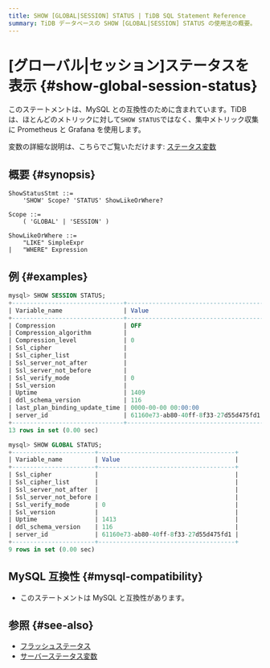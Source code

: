 ```yaml
---
title: SHOW [GLOBAL|SESSION] STATUS | TiDB SQL Statement Reference
summary: TiDB データベースの SHOW [GLOBAL|SESSION] STATUS の使用法の概要。
---
```


# [グローバル|セッション]ステータスを表示 {#show-global-session-status}

このステートメントは、MySQL との互換性のために含まれています。TiDB は、ほとんどのメトリックに対して`SHOW STATUS`ではなく、集中メトリック収集に Prometheus と Grafana を使用します。

変数の詳細な説明は、こちらでご覧いただけます: [ステータス変数](/status-variables.md)

## 概要 {#synopsis}

```ebnf+diagram
ShowStatusStmt ::=
    'SHOW' Scope? 'STATUS' ShowLikeOrWhere?

Scope ::=
    ( 'GLOBAL' | 'SESSION' )

ShowLikeOrWhere ::=
    "LIKE" SimpleExpr
|   "WHERE" Expression
```

## 例 {#examples}

```sql
mysql> SHOW SESSION STATUS;
+-------------------------------+--------------------------------------+
| Variable_name                 | Value                                |
+-------------------------------+--------------------------------------+
| Compression                   | OFF                                  |
| Compression_algorithm         |                                      |
| Compression_level             | 0                                    |
| Ssl_cipher                    |                                      |
| Ssl_cipher_list               |                                      |
| Ssl_server_not_after          |                                      |
| Ssl_server_not_before         |                                      |
| Ssl_verify_mode               | 0                                    |
| Ssl_version                   |                                      |
| Uptime                        | 1409                                 |
| ddl_schema_version            | 116                                  |
| last_plan_binding_update_time | 0000-00-00 00:00:00                  |
| server_id                     | 61160e73-ab80-40ff-8f33-27d55d475fd1 |
+-------------------------------+--------------------------------------+
13 rows in set (0.00 sec)

mysql> SHOW GLOBAL STATUS;
+-----------------------+--------------------------------------+
| Variable_name         | Value                                |
+-----------------------+--------------------------------------+
| Ssl_cipher            |                                      |
| Ssl_cipher_list       |                                      |
| Ssl_server_not_after  |                                      |
| Ssl_server_not_before |                                      |
| Ssl_verify_mode       | 0                                    |
| Ssl_version           |                                      |
| Uptime                | 1413                                 |
| ddl_schema_version    | 116                                  |
| server_id             | 61160e73-ab80-40ff-8f33-27d55d475fd1 |
+-----------------------+--------------------------------------+
9 rows in set (0.00 sec)
```

## MySQL 互換性 {#mysql-compatibility}

-   このステートメントは MySQL と互換性があります。

## 参照 {#see-also}

-   [フラッシュステータス](/sql-statements/sql-statement-flush-status.md)
-   [サーバーステータス変数](/status-variables.md)
